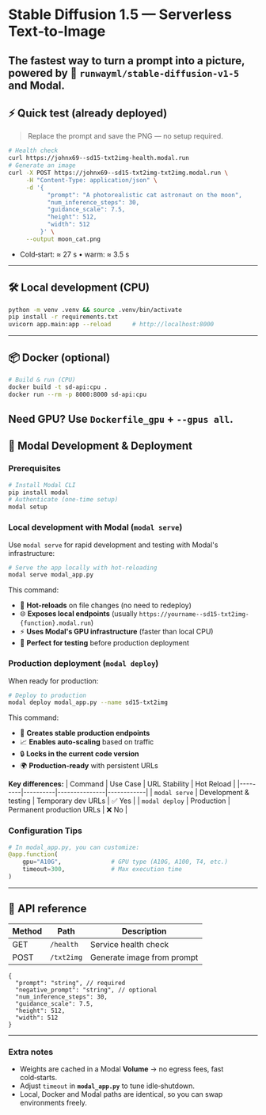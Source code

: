 # Stable Diffusion 1.5 — Serverless Text‑to‑Image

## The fastest way to turn a prompt into a picture, powered by 🤗 **`runwayml/stable-diffusion-v1-5`** and Modal.

## ⚡️ Quick test (already deployed)

> Replace the prompt and save the PNG — no setup required.

```bash
# Health check
curl https://johnx69--sd15-txt2img-health.modal.run
# Generate an image
curl -X POST https://johnx69--sd15-txt2img-txt2img.modal.run \
     -H "Content-Type: application/json" \
     -d '{
           "prompt": "A photorealistic cat astronaut on the moon",
           "num_inference_steps": 30,
           "guidance_scale": 7.5,
           "height": 512,
           "width": 512
         }' \
     --output moon_cat.png
```

- Cold‑start: ≈ 27 s • warm: ≈ 3.5 s

---

## 🛠️ Local development (CPU)

```bash
python -m venv .venv && source .venv/bin/activate
pip install -r requirements.txt
uvicorn app.main:app --reload      # http://localhost:8000
```

---

## 📦 Docker (optional)

```bash
# Build & run (CPU)
docker build -t sd-api:cpu .
docker run --rm -p 8000:8000 sd-api:cpu
```

## Need GPU? Use `Dockerfile_gpu` + `--gpus all`.

## 🚀 Modal Development & Deployment

### Prerequisites

```bash
# Install Modal CLI
pip install modal
# Authenticate (one-time setup)
modal setup
```

### Local development with Modal (`modal serve`)

Use `modal serve` for rapid development and testing with Modal's infrastructure:

```bash
# Serve the app locally with hot-reloading
modal serve modal_app.py
```

This command:

- 🔄 **Hot-reloads** on file changes (no need to redeploy)
- 🌐 **Exposes local endpoints** (usually `https://yourname--sd15-txt2img-{function}.modal.run`)
- ⚡ **Uses Modal's GPU infrastructure** (faster than local CPU)
- 🧪 **Perfect for testing** before production deployment

### Production deployment (`modal deploy`)

When ready for production:

```bash
# Deploy to production
modal deploy modal_app.py --name sd15-txt2img
```

This command:

- 🚀 **Creates stable production endpoints**
- 📈 **Enables auto-scaling** based on traffic
- 🔒 **Locks in the current code version**
- 🌍 **Production-ready** with persistent URLs

**Key differences:**
| Command | Use Case | URL Stability | Hot Reload |
|---------|----------|---------------|------------|
| `modal serve` | Development & testing | Temporary dev URLs | ✅ Yes |
| `modal deploy` | Production | Permanent production URLs | ❌ No |

### Configuration Tips

```python
# In modal_app.py, you can customize:
@app.function(
    gpu="A10G",              # GPU type (A10G, A100, T4, etc.)
    timeout=300,             # Max execution time
)
```

---

## 🎯 API reference

| Method | Path       | Description                |
| ------ | ---------- | -------------------------- |
| GET    | `/health`  | Service health check       |
| POST   | `/txt2img` | Generate image from prompt |

```jsonc
{
  "prompt": "string", // required
  "negative_prompt": "string", // optional
  "num_inference_steps": 30,
  "guidance_scale": 7.5,
  "height": 512,
  "width": 512
}
```

---

### Extra notes

- Weights are cached in a Modal **Volume** → no egress fees, fast cold‑starts.
- Adjust `timeout` in **`modal_app.py`** to tune idle‑shutdown.
- Local, Docker and Modal paths are identical, so you can swap environments freely.
